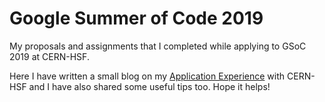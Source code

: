 # Google Summer of Code 2019

My proposals and assignments that I completed while applying to GSoC 2019 at CERN-HSF.

Here I have written a small blog on my [Application Experience](https://pujanm.github.io/2019-05-07-gsoc-application-experience/) with CERN-HSF and I have also shared some useful tips too. Hope it helps!
